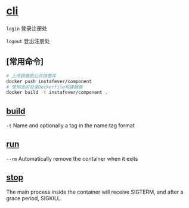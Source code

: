 # [cli](https://docs.docker.com/engine/reference/commandline/cli/)

`login` 登录注册处

`logout` 登出注册处

## [常用命令]

```bash
# 上传镜像到公共镜像库
docker push instafever/component
# 使用当前目录Dockerfile构建镜像
docker build -t instafever/component .
```

## [build](https://docs.docker.com/engine/reference/commandline/build/)

`-t` Name and optionally a tag in the name:tag format

## [run](https://docs.docker.com/engine/reference/commandline/run/)

`--rm` Automatically remove the container when it exits

## [stop](https://docs.docker.com/engine/reference/commandline/stop/)

The main process inside the container will receive SIGTERM, and after a grace period, SIGKILL.
